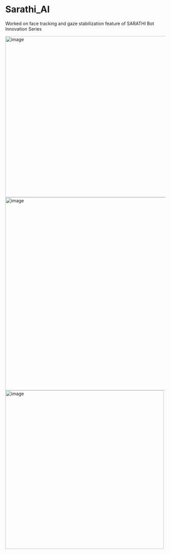 # Sarathi_AI
Worked on face tracking and gaze stabilization feature of SARATHI Bot Innovation Series


<img width="506" alt="image" src="https://github.com/user-attachments/assets/3b7067cf-ba67-4e97-87e4-5fb84b12cfff" />
<img width="606" alt="image" src="https://github.com/user-attachments/assets/24f776bd-b5c8-401d-be3e-78ec17e1ae78" />
<img width="498" alt="image" src="https://github.com/user-attachments/assets/14390a6c-5992-46cd-83ba-32f67efe6922" />


